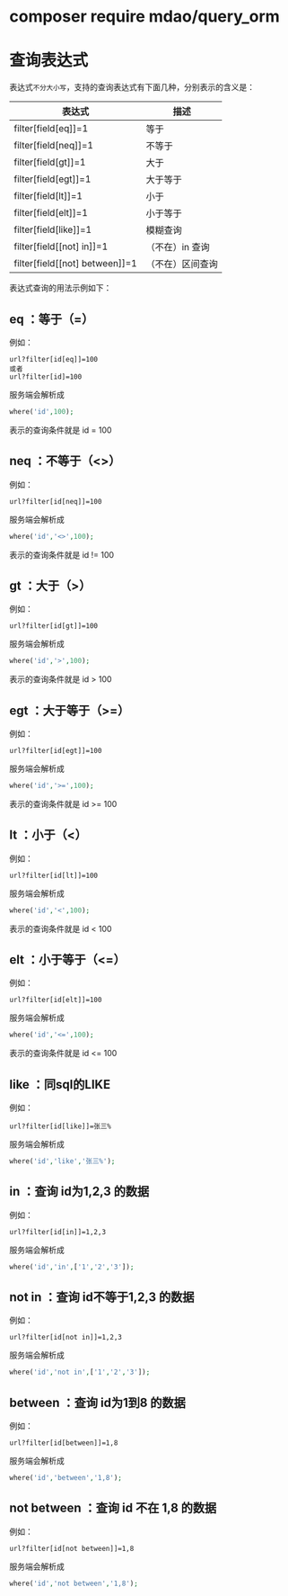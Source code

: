 # composer require mdao/query_orm


# 查询表达式
表达式`不分大小写`，支持的查询表达式有下面几种，分别表示的含义是：

| 表达式                         | 描述             |
| ------------------------------ | ---------------- |
| filter[field[eq]]=1            | 等于             |
| filter[field[neq]]=1           | 不等于           |
| filter[field[gt]]=1            | 大于             |
| filter[field[egt]]=1           | 大于等于         |
| filter[field[lt]]=1            | 小于             |
| filter[field[elt]]=1           | 小于等于         |
| filter[field[like]]=1          | 模糊查询         |
| filter[field[[not] in]]=1      | （不在）in 查询  |
| filter[field[[not] between]]=1 | （不在）区间查询 |

表达式查询的用法示例如下：

eq ：等于（=）
---
例如：
```
url?filter[id[eq]]=100 
或者
url?filter[id]=100 
```
服务端会解析成
```php
where('id',100);
```
表示的查询条件就是 id = 100

neq ：不等于（<>）
---
例如：
```
url?filter[id[neq]]=100 
```
服务端会解析成
```php
where('id','<>',100);
```
表示的查询条件就是 id != 100

gt ：大于（>）
---
例如：
```
url?filter[id[gt]]=100 
```
服务端会解析成
```php
where('id','>',100);
```
表示的查询条件就是 id > 100

egt ：大于等于（>=）
---
例如：
```
url?filter[id[egt]]=100 
```
服务端会解析成
```php
where('id','>=',100);
```
表示的查询条件就是 id >= 100

lt ：小于（<）
---
例如：
```
url?filter[id[lt]]=100 
```
服务端会解析成
```php
where('id','<',100);
```
表示的查询条件就是 id < 100

elt ：小于等于（<=）
---
例如：
```
url?filter[id[elt]]=100 
```
服务端会解析成
```php
where('id','<=',100);
```
表示的查询条件就是 id <= 100

like ：同sql的LIKE
---
例如：
```
url?filter[id[like]]=张三% 
```
服务端会解析成
```php
where('id','like','张三%');
```

in ：查询 id为1,2,3 的数据
---
例如：
```
url?filter[id[in]]=1,2,3 
```
服务端会解析成
```php
where('id','in',['1','2','3']);
```
not in ：查询 id不等于1,2,3 的数据
---
例如：
```
url?filter[id[not in]]=1,2,3 
```
服务端会解析成
```php
where('id','not in',['1','2','3']);
```


between ：查询 id为1到8 的数据
---
例如：
```
url?filter[id[between]]=1,8 
```
服务端会解析成
```php
where('id','between','1,8');
```
not between ：查询 id 不在 1,8 的数据
---
例如：
```
url?filter[id[not between]]=1,8
```
服务端会解析成
```php
where('id','not between','1,8');
```





